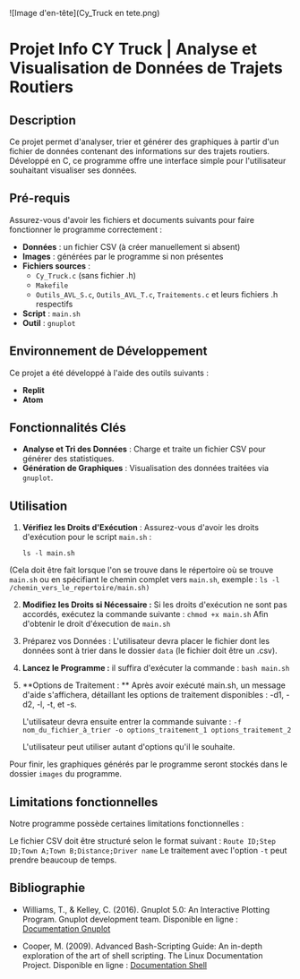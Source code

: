 ![Image d'en-tête](Cy_Truck en tete.png)
# Projet Info CY Truck | Analyse et Visualisation de Données de Trajets Routiers

## Description
Ce projet permet d'analyser, trier et générer des graphiques à partir d'un fichier de données contenant des informations sur des trajets routiers. Développé en C, ce programme offre une interface simple pour l'utilisateur souhaitant visualiser ses données.

## Pré-requis
Assurez-vous d'avoir les fichiers et documents suivants pour faire fonctionner le programme correctement :
- **Données** : un fichier CSV (à créer manuellement si absent)
- **Images** : générées par le programme si non présentes
- **Fichiers sources** : 
  - `Cy_Truck.c` (sans fichier .h)
  - `Makefile`
  - `Outils_AVL_S.c`, `Outils_AVL_T.c`, `Traitements.c` et leurs fichiers .h respectifs
- **Script** : `main.sh`
- **Outil** : `gnuplot`

## Environnement de Développement
Ce projet a été développé à l'aide des outils suivants :
- **Replit**
- **Atom**

## Fonctionnalités Clés
- **Analyse et Tri des Données** : Charge et traite un fichier CSV pour générer des statistiques.
- **Génération de Graphiques** : Visualisation des données traitées via `gnuplot`.
  
## Utilisation
1. **Vérifiez les Droits d'Exécution** :
   Assurez-vous d'avoir les droits d'exécution pour le script `main.sh` :
   ```
   ls -l main.sh
   ```

(Cela doit être fait lorsque l'on se trouve dans le répertoire où se trouve `main.sh` ou en spécifiant le chemin complet vers `main.sh`, 
  exemple : 
  ```ls -l /chemin_vers_le_repertoire/main.sh)```

  2. **Modifiez les Droits si Nécessaire :**
     Si les droits d'exécution ne sont pas accordés, exécutez la commande suivante :
        ```chmod +x main.sh```
    Afin d'obtenir le droit d'éxecution de `main.sh`
  
  3. Préparez vos Données :
     L'utilisateur devra placer le fichier dont les données sont à trier dans le dossier `data` (le fichier doit être un .csv).

  4. **Lancez le Programme :**
      il suffira d'exécuter la commande :
      ```bash main.sh```

  5. **Options de Traitement : **
     Après avoir exécuté main.sh, un message d'aide s'affichera, détaillant les options de traitement disponibles : -d1, -d2, -l, -t, et -s.

      L'utilisateur devra ensuite entrer la commande suivante :
  ```-f nom_du_fichier_à_trier -o options_traitement_1 options_traitement_2```

      L'utilisateur peut utiliser autant d'options qu'il le souhaite.

Pour finir, les graphiques générés par le programme seront stockés dans le dossier `images` du programme.


## Limitations fonctionnelles
Notre programme possède certaines limitations fonctionnelles :

Le fichier CSV doit être structuré selon le format suivant : `Route ID;Step ID;Town A;Town B;Distance;Driver name`
Le traitement avec l'option `-t` peut prendre beaucoup de temps.

## Bibliographie

- Williams, T., & Kelley, C. (2016). Gnuplot 5.0: An Interactive Plotting Program. Gnuplot development team. Disponible en ligne : [Documentation Gnuplot](http://www.gnuplot.info/documentation.html)

- Cooper, M. (2009). Advanced Bash-Scripting Guide: An in-depth exploration of the art of shell scripting. The Linux Documentation Project. Disponible en ligne : [Documentation Shell](http://tldp.org/LDP/abs/html/)
